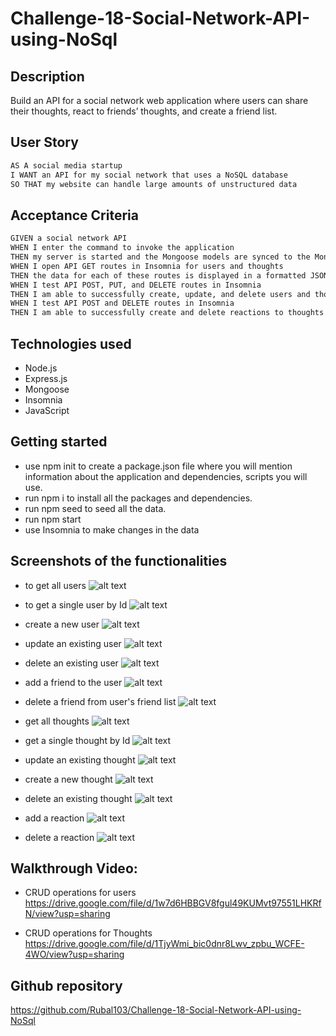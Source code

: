 # Challenge-18-Social-Network-API-using-NoSql


## Description

Build an API for a social network web application where users can share their thoughts, react to friends’ thoughts, and create a friend list. 

## User Story

```md
AS A social media startup
I WANT an API for my social network that uses a NoSQL database
SO THAT my website can handle large amounts of unstructured data
```

## Acceptance Criteria

```md
GIVEN a social network API
WHEN I enter the command to invoke the application
THEN my server is started and the Mongoose models are synced to the MongoDB database
WHEN I open API GET routes in Insomnia for users and thoughts
THEN the data for each of these routes is displayed in a formatted JSON
WHEN I test API POST, PUT, and DELETE routes in Insomnia
THEN I am able to successfully create, update, and delete users and thoughts in my database
WHEN I test API POST and DELETE routes in Insomnia
THEN I am able to successfully create and delete reactions to thoughts and add and remove friends to a user’s friend list
```

## Technologies used
* Node.js
* Express.js
* Mongoose
* Insomnia
* JavaScript


## Getting started
* use npm init to create a package.json file where you will mention information about the application and dependencies,   scripts you will use. 
* run npm i to install all the packages and dependencies. 
* run npm seed to seed all the data. 
* run npm start
* use Insomnia to make changes in the data


## Screenshots of the functionalities

* to get all users
![alt text](./images/image.png)

* to get a single user by Id
![alt text](./images/image-1.png)


* create a new user
![alt text](./images/image-2.png)


* update an existing user
![alt text](./images/image-3.png)


* delete an existing user
![alt text](./images/image-4.png)


* add a friend to the user
![alt text](./images/image-5.png)


* delete a friend from user's friend list
![alt text](./images/image-6.png)


* get all thoughts
![alt text](./images/image-7.png)


* get a single thought by Id
![alt text](./images/image-8.png)


* update an existing thought
![alt text](./images/image-9.png)


* create a new thought
![alt text](./images/image-10.png)

* delete an existing thought
![alt text](./images/image-11.png)

* add a reaction
![alt text](./images/image-12.png)

* delete a reaction
![alt text](./images/image-13.png)

## Walkthrough Video: 
* CRUD operations for users
https://drive.google.com/file/d/1w7d6HBBGV8fgul49KUMvt97551LHKRfN/view?usp=sharing

* CRUD operations for Thoughts
https://drive.google.com/file/d/1TjyWmi_bic0dnr8Lwv_zpbu_WCFE-4WO/view?usp=sharing


## Github repository
https://github.com/Rubal103/Challenge-18-Social-Network-API-using-NoSql